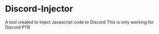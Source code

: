 # Discord-Injector
 A tool created to Inject Javascript code to Discord This is only working for Discord PTB
